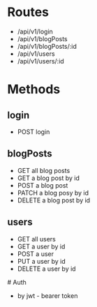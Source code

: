 # Routes

- /api/v1/login
- /api/v1/blogPosts
- /api/v1/blogPosts/:id
- /api/v1/users
- /api/v1/users/:id

# Methods

## login

- POST login

## blogPosts

- GET all blog posts
- GET a blog post by id
- POST a blog post
- PATCH a blog posy by id
- DELETE a blog post by id

## users

- GET all users
- GET a user by id
- POST a user
- PUT a user by id
- DELETE a user by id

# Auth

- by jwt - bearer token
